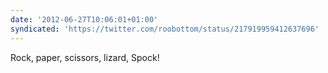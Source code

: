 ```yaml
---
date: '2012-06-27T10:06:01+01:00'
syndicated: 'https://twitter.com/roobottom/status/217919959412637696'
---
```

Rock, paper, scissors, lizard, Spock!
